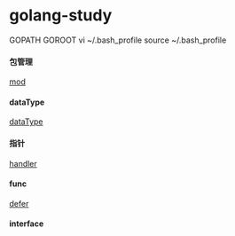 # golang-study
GOPATH
GOROOT
vi ~/.bash_profile
source ~/.bash_profile

#### 包管理
[mod](./mod.md)

#### dataType
[dataType](./study/dataType/data-type.md)

#### 指针
[handler](./study/handler/study.md)

#### func
[defer](./study/function/study.md)

#### interface